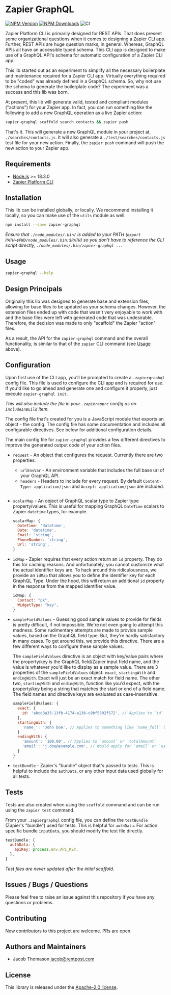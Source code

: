 # Zapier GraphQL

[![NPM Version](http://img.shields.io/npm/v/zapier-graphql.svg?style=flat)](https://www.npmjs.org/package/zapier-graphql)
[![NPM Downloads](https://img.shields.io/npm/dm/zapier-graphql.svg?style=flat)](https://npmcharts.com/compare/zapier-graphql?minimal=true)
![CI](https://github.com/rentpost/zapier-graphql/actions/workflows/node.js.yml/badge.svg)

Zapier Platform CLI is primarily designed for REST APIs.  That does present some organizational questions when it comes to designing a Zapier CLI app.  Further, REST APIs are huge question marks, in general.  Whereas, GraphQL
APIs all have an accessible typed schema.  This CLI app is designed to make use of a GraphQL API's schema for
automatic configuration of a Zapier CLI app.

This lib started out as an experiment to simplify all the necessary boilerplate and maintenance required for a Zapier CLI app.  Virtually everything required to be "coded" was already defined in a GraphQL schema.  So, why not use the schema to generate the boilerplate code?  The experiment was a success and this lib was born.

At present, this lib will generate valid, tested and compliant modules ("actions") for your Zapier app.  In fact, you can run something like the following to add a new GraphQL operation as a live Zapier action:

```bash
zapier-graphql scaffold search contacts && zapier push
```

That's it.  This will generate a new GraphQL module in your project at, `./searches/contacts.js`.  It will also generate a `./test/searches/contacts.js` test file for your new action.  Finally, the `zapier push` command will push the new action to your Zapier app.

## Requirements

- [Node.js](https://nodejs.org/en/) >= 18.3.0
- [Zapier Platform CLI](https://github.com/zapier/zapier-platform/tree/main/packages/cli)

## Installation

This lib can be installed globally, or locally.  We recommend installing it locally, so you can make use of the `utils` module as well.

```bash
npm install --save zapier-graphql
```

*Ensure that `./node_modules/.bin/` is added to your PATH (`export PATH=$PWD/node_modules/.bin:$PATH`) so you don't have to reference the CLI script directly, `./node_modules/.bin/zapier-graphql ...`*

## Usage

```bash
zapier-graphql --help
```

## Design Principals

Originally this lib was designed to generate base and extension files, allowing for base files to be updated as your schema changes.  However, the extension files ended up with code that wasn't very
enjoyable to work with and the base files were left with generated code that was undesirable.  Therefore,
the decision was made to only "scaffold" the Zapier "action" files.

As a result, the API for the `zapier-graphql` command and the overall functionality, is similar to
that of the `zapier` CLI command (see [Usage](#usage) above).

## Configuration

Upon first use of the CLI app, you'll be prompted to create a `.zapiergraphql` config file.  This file is used to configure the CLI app and is required for use.  If you'd like to go ahead and generate one and configure it properly, just execute `zapier-graphql init`.

*This will also include the file in your `.zapierapprc` config as an `includeInBuild` item.*

The config file that's created for you is a JavaScript module that exports an object - the config.  The config file has some documentation and includes all configurable directives.  See below for additional configuration details.

The main config file for `zapier-graphql` provides a few different directives to improve the generated output code of your action files.

- `request` - An object that configures the request.  Currently there are two properties:
  - `urlEnvVar` - An environment variable that includes the full base url of your GraphQL API.
  - `headers` - Headers to include for every request.  By default `Content-Type: application/json` and `Accept: application/json` are included.

  ```js

- `scalarMap` - An object of GraphQL scalar type to Zapier type property/values.  This is useful for mapping GraphQL `DateTime` scalars to Zapier `datetime` types, for example.

  ```js
  scalarMap: {
    DateTime: 'datetime',
    Date: 'datetime',
    Email: 'string',
    PhoneNumber: 'string',
    Url: 'string',
  }
  ```

- `idMap` - Zapier requires that every action return an `id` property.  They do this for caching reasons.  And unfortunately, you cannot customize what the actual identifier keys are.  To hack around this ridiculousness, we provide an `idMap` that allows you to define the identifier key for each GraphQL Type.  Under the hood, this will return an additional `id` property in the response from the mapped identifier value.

  ```js
  idMap: {
    Contact: "pk",
    WidgetType: "key",
  }
  ```

- `sampleFieldValues` - Guessing good sample values to provide for fields is pretty difficult, if not impossible.  We're not even going to attempt this madness.  Some rudimentary attempts are made to provide sample values, based on the GraphQL field type.  But, they're hardly satisfactory in many cases.  To get around this, we provide this directive.  There are a few different ways to configure these sample values.

  The `sampleFieldValues` directive is an object with key/value pairs where the property/key is the GraphQL field/Zapier input field name, and the value is whatever you'd like to display as a sample value.  There are 3 properties of the `sampleFieldValues` object: `exact`, `startingWith` and `endingWith`.  Exact will just be an exact match for field name.  The other two, `startingWith` and `endingWith`, function like you'd expect, with the property/key being a string that matches the start or end of a field name.  The field names and directive keys are evaluated as case-insensitive.

  ```js
  sampleFieldValues: {
    exact: {
      id: 'abcd8a33-13fb-4174-a136-c9bf5302f572', // Applies to `id` only
    },
    startingWith: {
      'name_': 'John Doe', // Applies to something like `name_full` (Hopefully your API isn't that bad)
    }
    endingWith: {
      'amount': '100.00', // Applies to `amount` or `totalAmount`
      'email': 'j.doe@example.com', // Would apply for `email` or `userEmail`
    }
  }
  ```

- `testBundle` - Zapier's "bundle" object that's passed to tests.  This is helpful to include the `authData`, or any other input data used globally for all tests.

## Tests

Tests are also created when using the `scaffold` command and can be run using the `zapier test` command.

From your `.zapiergraphql` config file, you can define the `testBundle` (Zapier's "bundle") used for tests.  This is helpful for `authData`.  For action specific bundle `inputData`, you should modify the test file directly.

```js
testBundle: {
  authData: {
    apiKey: process.env.API_KEY,
  },
}
```

*Test files are never updated after the intial scaffold.*

## Issues / Bugs / Questions

Please feel free to raise an issue against this repository if you have any questions or problems.

## Contributing

New contributors to this project are welcome. PRs are open.

## Authors and Maintainers

- Jacob Thomason jacob@rentpost.com

## License

This library is released under the [Apache-2.0 license](https://github.com/rentpost/zapier-graphql/blob/master/LICENSE).
